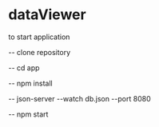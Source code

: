 # dataViewer
to start application

-- clone repository

-- cd app

-- npm install

-- json-server --watch db.json --port 8080

-- npm start
